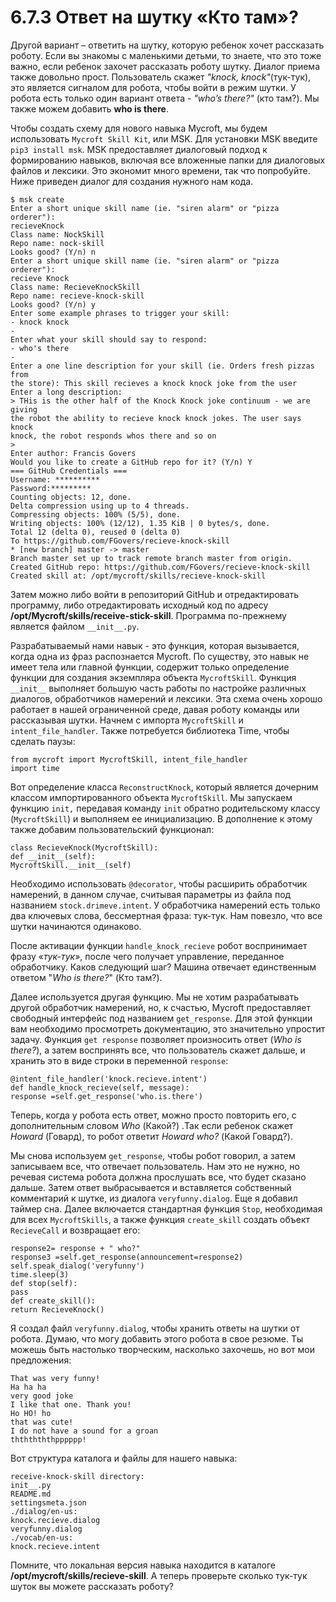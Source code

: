 # 6.7.3 Ответ на шутку «Кто там»?

Другой вариант – ответить на шутку, которую ребенок хочет рассказать роботу. Если вы знакомы с маленькими детьми, то знаете, что это тоже важно, если ребенок захочет рассказать роботу шутку. Диалог приема также довольно прост. Пользователь скажет _"knock, knock"_\(тук-тук\), это является сигналом для робота, чтобы войти в режим шутки. У робота есть только один вариант ответа - _"who’s there?"_ \(кто там?\). Мы также можем добавить **who is there**.

Чтобы создать схему для нового навыка Mycroft, мы будем использовать `Mycroft Skill Kit`, или MSK. Для установки MSK введите `pip3 install msk`. MSK предоставляет диалоговый подход к формированию навыков, включая все вложенные папки для диалоговых файлов и лексики. Это экономит много времени, так что попробуйте. Ниже приведен диалог для создания нужного нам кода.

```text
$ msk create
Enter a short unique skill name (ie. "siren alarm" or "pizza orderer"):
recieveKnock
Class name: NockSkill
Repo name: nock-skill
Looks good? (Y/n) n
Enter a short unique skill name (ie. "siren alarm" or "pizza orderer"):
recieve Knock
Class name: RecieveKnockSkill
Repo name: recieve-knock-skill
Looks good? (Y/n) y
Enter some example phrases to trigger your skill:
- knock knock
-
Enter what your skill should say to respond:
- who's there
-
Enter a one line description for your skill (ie. Orders fresh pizzas from
the store): This skill recieves a knock knock joke from the user
Enter a long description:
> THis is the other half of the Knock Knock joke continuum - we are giving
the robot the ability to recieve knock knock jokes. The user says knock
knock, the robot responds whos there and so on
>
Enter author: Francis Govers
Would you like to create a GitHub repo for it? (Y/n) Y
=== GitHub Credentials ===
Username: **********
Password:*********
Counting objects: 12, done.
Delta compression using up to 4 threads.
Compressing objects: 100% (5/5), done.
Writing objects: 100% (12/12), 1.35 KiB | 0 bytes/s, done.
Total 12 (delta 0), reused 0 (delta 0)
To https://github.com/FGovers/recieve-knock-skill
* [new branch] master -> master
Branch master set up to track remote branch master from origin.
Created GitHub repo: https://github.com/FGovers/recieve-knock-skill
Created skill at: /opt/mycroft/skills/recieve-knock-skill
```

Затем можно либо войти в репозиторий GitHub и отредактировать программу, либо отредактировать исходный код по адресу **/opt/Mycroft/skills/receive-stick-skill**.  Программа по-прежнему является файлом  `__init__.py`.

Разрабатываемый нами навык - это функция, которая вызывается, когда одна из фраз распознается Mycroft. По существу, это навык не имеет тела или главной функции, содержит только определение функции для создания экземпляра объекта `MycroftSkill`. Функция `__init__` выполняет большую часть работы по настройке различных диалогов, обработчиков намерений и лексики. Эта схема очень хорошо работает в нашей ограниченной среде, давая роботу команды или рассказывая шутки. Начнем с импорта `MycroftSkill` и `intent_file_handler`. Также потребуется библиотека Time, чтобы сделать паузы:

```text
from mycroft import MycroftSkill, intent_file_handler
import time
```

Вот определение класса `ReconstructKnock`, который является дочерним классом импортированного объекта `MycroftSkill`. Мы запускаем функцию `init,` передавая команду `init` обратно родительскому классу \(`MycroftSkill`\) и выполняем ее инициализацию. В дополнение к этому также добавим пользовательский функционал:

```text
class RecieveKnock(MycroftSkill):
def __init__(self):
MycroftSkill.__init__(self)
```

Необходимо использовать `@decorator`, чтобы расширить обработчик намерений, в данном случае, считывая параметры из файла под названием `stock.drimeve.intent`. У обработчика намерений есть только два ключевых слова, бессмертная фраза: тук-тук. Нам повезло, что все шутки начинаются одинаково.

После активации функции `handle_knock_recieve` робот воспринимает фразу «_тук-тук_», после чего получает управление, переданное обработчику. Каков следующий шаг? Машина отвечает единственным ответом "_Who is there?_" \(Кто там?\).

Далее используется другая функцию. Мы не хотим разрабатывать другой обработчик намерений, но, к счастью, Mycroft предоставляет свободный интерфейс под названием `get_response`. Для этой функции вам необходимо просмотреть документацию, это значительно упростит задачу. Функция `get response` позволяет произносить ответ \(_Who is there?_\), а затем воспринять все, что пользователь скажет дальше, и хранить это в виде строки в переменной `response`:

```text
@intent_file_handler('knock.recieve.intent')
def handle_knock_recieve(self, message):
response =self.get_response('who.is.there')
```

Теперь, когда у робота есть ответ, можно просто повторить его, с дополнительным словом _Who_ \(Какой?\) .Так если ребенок скажет _Howard_ \(Говард\), то робот ответит _Howard who?_ \(Какой Говард?\).

Мы снова используем `get_response`, чтобы робот говорил, а затем записываем все, что отвечает пользователь. Нам это не нужно, но речевая система робота должна прослушать все, что будет сказано дальше. Затем ответ выбрасывается и вставляется собственный комментарий к шутке, из диалога `veryfunny.dialog`. Еще я добавил таймер сна. Далее включается стандартная функция `Stop`, необходимая для всех `MycroftSkills`, а также функция `create_skill` создать объект `RecieveCall` и возвращает его:

```text
response2= response + " who?"
response3 =self.get_response(announcement=response2)
self.speak_dialog('veryfunny')
time.sleep(3)
def stop(self):
pass
def create_skill():
return RecieveKnock()
```

Я создал файл `veryfunny.dialog`, чтобы хранить ответы на шутки от робота. Думаю, что могу добавить этого робота в свое резюме. Ты можешь быть настолько творческим, насколько захочешь, но вот мои предложения:

```text
That was very funny!
Ha ha ha
very good joke
I like that one. Thank you!
Ho HO! ho
that was cute!
I do not have a sound for a groan
thththththpppppp!
```

Вот структура каталога и файлы для нашего навыка:

```text
receive-knock-skill directory:
init__.py
README.md
settingsmeta.json
./dialog/en-us:
knock.recieve.dialog
veryfunny.dialog
./vocab/en-us:
knock.recieve.intent
```

Помните, что локальная версия навыка находится в каталоге **/opt/mycroft/skills/recieve-skill**. А теперь проверьте сколько тук-тук шуток вы можете рассказать роботу?

